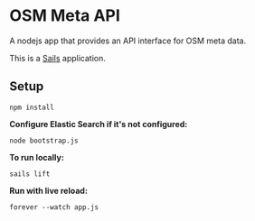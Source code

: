 # OSM Meta API

A nodejs app that provides an API interface for OSM meta data.

This is a [Sails](http://sailsjs.org) application.

## Setup

    npm install

**Configure Elastic Search if it's not configured:**

    node bootstrap.js

**To run locally:**

    sails lift

**Run with live reload:**

    forever --watch app.js
